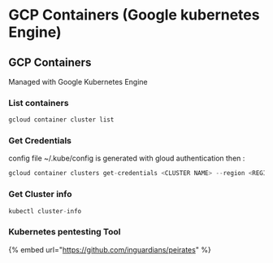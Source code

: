 # GCP Containers \(Google kubernetes Engine\)

## GCP Containers

Managed with Google Kubernetes Engine

### List containers

```csharp
gcloud container cluster list
```

### Get Credentials

config file ~/.kube/config is generated with gloud authentication then :

```csharp
gcloud container clusters get-credentials <CLUSTER NAME> --region <REGION>
```

### Get Cluster info

```csharp
kubectl cluster-info
```

### Kubernetes pentesting Tool

{% embed url="https://github.com/inguardians/peirates" %}

